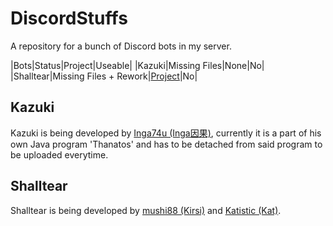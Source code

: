 # DiscordStuffs
A repository for a bunch of Discord bots in my server.

|Bots|Status|Project|Useable|
|Kazuki|Missing Files|None|No|
|Shalltear|Missing Files + Rework|[Project](https://github.com/Inga74u/DiscordStuffs/projects/1)|No|



## Kazuki
Kazuki is being developed by [Inga74u (Inga因果)](https://github.com/inga74u), currently it is a part of his own Java program 'Thanatos' and has to be detached from said program to be uploaded everytime.



## Shalltear
Shalltear is being developed by [mushi88 (Kirsi)](https://github.com/mushi88) and [Katistic (Kat)](https://github.com/Katistic).
